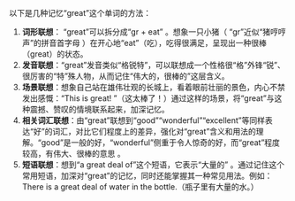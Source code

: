 以下是几种记忆“great”这个单词的方法：
1. **词形联想**： “great”可以拆分成“gr + eat” 。想象一只小猪（ “gr”近似“猪哼哼声”的拼音首字母 ）在开心地“eat”（吃），吃得很满足，呈现出一种很棒（great）的状态。
2. **发音联想**：“great”发音类似“格锐特”，可以联想成一个性格很“格”外锋“锐”、很厉害的“特”殊人物，从而记住“伟大的，很棒的”这层含义。
3. **场景联想**：想象自己站在雄伟壮观的长城上，看着眼前壮丽的景色，内心不禁发出感慨：“This is great! ”（这太棒了！）通过这样的场景，将“great”与这种震撼、赞叹的情境联系起来，加深记忆。
4. **相关词汇联想**：由“great”联想到“good”“wonderful”“excellent”等同样表达“好”的词汇，对比它们程度上的差异，强化对“great”含义和用法的理解。“good”是一般的好，“wonderful”侧重于令人惊奇的好，而“great”程度较高，有伟大、很棒的意思 。
5. **短语联想**：想到“a great deal of”这个短语，它表示“大量的” 。通过记住这个常用短语，加深对“great”的记忆，同时还能掌握其一种常见用法。例如：There is a great deal of water in the bottle.（瓶子里有大量的水。） 
